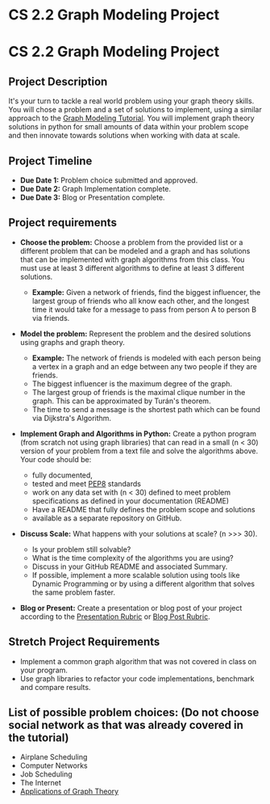 # CS 2.2 Graph Modeling Project
# CS 2.2 Graph Modeling Project

## Project Description
It's your turn to tackle a real world problem using your graph theory skills.  You will chose a problem and a set of solutions to implement, using a similar approach to the [Graph Modeling Tutorial]().  You will implement graph theory solutions in python for small amounts of data within your problem scope and then innovate towards solutions when working with data at scale.

## Project Timeline
- **Due Date 1:** Problem choice submitted and approved.
- **Due Date 2:** Graph Implementation complete.
- **Due Date 3:** Blog or Presentation complete.

## Project requirements
- **Choose the problem:** Choose a problem from the provided list or a different problem that can be modeled and a graph and has solutions that can be implemented with graph algorithms from this class. You must use at least 3 different algorithms to define at least 3 different solutions.
	- **Example:** Given a network of friends, find the biggest influencer, the largest group of friends who all know each other, and the longest time it would take for a message to pass from person A to person B via friends.

- **Model the problem:** Represent the problem and the desired solutions using graphs and graph theory.
	- **Example:** The network of friends is modeled with each person being a vertex in a graph and an edge between any two people if they are friends.
	- The biggest influencer is the maximum degree of the graph.
	- The largest group of friends is the maximal clique number in the graph.  This can be approximated by Turán's theorem.
	- The time to send a message is the shortest path which can be found via Dijkstra's Algorithm.

- **Implement Graph and Algorithms in Python:** Create a python program (from scratch not using graph libraries) that can read in a small (n < 30) version of your problem from a text file and solve the algorithms above. Your code should be:
	- fully documented,
	- tested and meet [PEP8](https://realpython.com/python-pep8/) standards
	- work on any data set with (n < 30) defined to meet problem specifications as defined in your documentation (README)
	- Have a README that fully defines the problem scope and solutions
	- available as a separate repository on GitHub.
- **Discuss Scale:** What happens with your solutions at scale? (n >>> 30).  
	- Is your problem still solvable?
	- What is the time complexity of the algorithms you are using?
	- Discuss in your GitHub README and associated Summary.  
	- If possible, implement a more scalable solution using tools like Dynamic Programming or by using a different algorithm that solves the same problem faster.   
- **Blog or Present:** Create a presentation or blog post of your project according to the [Presentation Rubric](https://docs.google.com/document/d/1WTLcZNyvRGYDz5L8Kr8a0ILbFAyr92u85paoqGFjxPg/edit?usp=sharing) or [Blog Post Rubric](https://docs.google.com/document/d/1T1oqHFoRo0kl7mPUTFupmsoEkLYltKsVgtqyGKDaCgY/edit?usp=sharing).


## Stretch Project Requirements
- Implement a common graph algorithm that was not covered in class on your program.
- Use graph libraries to refactor your code implementations, benchmark and compare results.

## List of possible problem choices:  (Do not choose social network as that was already covered in the tutorial)
- Airplane Scheduling
- Computer Networks
- Job Scheduling
- The Internet
- [Applications of Graph Theory](https://en.wikipedia.org/wiki/Graph_theory#Applications)
